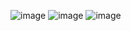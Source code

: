 ![image](https://github.com/user-attachments/assets/4f8b0c16-1946-44ff-adce-2119f6edd534)
![image](https://github.com/user-attachments/assets/feac8150-e409-4428-82dd-666e3315f2b4)
![image](https://github.com/user-attachments/assets/417aee52-a9e8-4c19-8ddd-916030f60dcb)
